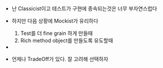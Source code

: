 - 난 Classicist이고 테스트가 구현에 종속되는것은 너무 부자연스럽다
- 하지만 다음 상황에 Mockist가 유리하다
  1. Test를 더 fine grain 하게 만들때
  2. Rich method object를 만들도록 유도할때

- 
- 언제나 TradeOff가 있다. 잘 고려해 선택하자